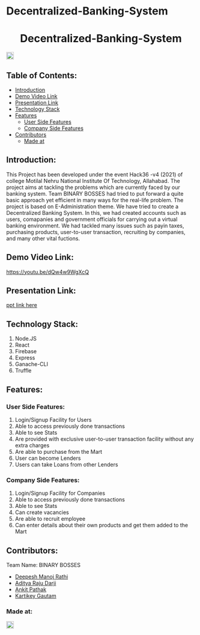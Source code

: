 # Decentralized-Banking-System

<h1 align="center">Decentralized-Banking-System</h1>
<p align="center">
</p>

<a href="https://hack36.com"> <img src="http://bit.ly/BuiltAtHack36" height=20px> </a>

## Table of Contents:

- [Introduction](#introduction)
- [Demo Video Link](#demo-video-link)
- [Presentation Link](#presentation-link)
- [Technology Stack](#technology-stack)
- [Features](#features)
  - [User Side Features](#user-side-features)
  - [Company Side Features](#company-side-features)
- [Contributors](#contributors)
  - [Made at](#made-at)

## Introduction:

This Project has been developed under the event Hack36 -v4 (2021) of college Motilal Nehru National Institute Of Technology, Allahabad. The project aims at tackling the problems which are currently faced by our banking system. Team BINARY BOSSES had tried to put forward a quite basic approach yet efficient in many ways for the real-life problem. The project is based on E-Administration theme. We have tried to create a Decentralized Banking System. In this, we had created accounts such as users, comapanies and government officials for carrying out a virtual banking environment. We had tackled many issues such as payin taxes, purchasing products, user-to-user transaction, recruiting by companies, and many other vital fuctions.

## Demo Video Link:

<a href="https://youtu.be/dQw4w9WgXcQ">https://youtu.be/dQw4w9WgXcQ</a>

## Presentation Link:

<a href="https://docs.google.com/presentation/d/1NEbqpM6J6UkmHN_J6NsgOhKvDU6fkfnli4OIg1lh-pk/edit?usp=sharing"> ppt link here </a>

## Technology Stack:

1. Node.JS
2. React
3. Firebase
4. Express
5. Ganache-CLI
6. Truffle

## Features:

### User Side Features:

1. Login/Signup Facility for Users
2. Able to access previously done transactions
3. Able to see Stats
4. Are provided with exclusive user-to-user transaction facility without any extra charges
5. Are able to purchase from the Mart
6. User can become Lenders
7. Users can take Loans from other Lenders

### Company Side Features:

1. Login/Signup Facility for Companies
2. Able to access previously done transactions
3. Able to see Stats
4. Can create vacancies
5. Are able to recruit employee
6. Can enter details about their own products and get them added to the Mart

## Contributors:

Team Name: BINARY BOSSES

- [Deepesh Manoj Rathi](https://github.com/mrpirated)
- [Aditya Raju Darji](https://github.com/aditya-darji)
- [Ankit Pathak](https://github.com/ankitpathak6199)
- [Kartikey Gautam](https://github.com/kartikey-gautam14)

### Made at:

<a href="https://hack36.com"> <img src="http://bit.ly/BuiltAtHack36" height=20px> </a>
